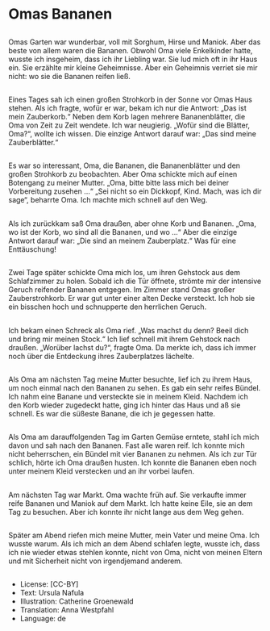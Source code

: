 # Omas Bananen

##
Omas Garten war wunderbar, voll mit Sorghum, Hirse und Maniok. Aber das beste von allem waren die Bananen. Obwohl Oma viele Enkelkinder hatte, wusste ich insgeheim, dass ich ihr Liebling war. Sie lud mich oft in ihr Haus ein. Sie erzählte mir kleine Geheimnisse. Aber ein Geheimnis verriet sie mir nicht: wo sie die Bananen reifen ließ.

##
Eines Tages sah ich einen großen Strohkorb in der Sonne vor Omas Haus stehen. Als ich fragte, wofür er war, bekam ich nur die Antwort: „Das ist mein Zauberkorb.“ Neben dem Korb lagen mehrere Bananenblätter, die Oma von Zeit zu Zeit wendete. Ich war neugierig. „Wofür sind die Blätter, Oma?“, wollte ich wissen. Die einzige Antwort darauf war: „Das sind meine Zauberblätter.“

##
Es war so interessant, Oma, die Bananen, die Bananenblätter und den großen Strohkorb zu beobachten. Aber Oma schickte mich auf einen Botengang zu meiner Mutter. „Oma, bitte bitte lass mich bei deiner Vorbereitung zusehen …“ „Sei nicht so ein Dickkopf, Kind. Mach, was ich dir sage“, beharrte Oma. Ich machte mich schnell auf den Weg.

##
Als ich zurückkam saß Oma draußen, aber ohne Korb und Bananen. „Oma, wo ist der Korb, wo sind all die Bananen, und wo …“ Aber die einzige Antwort darauf war: „Die sind an meinem Zauberplatz.“ Was für eine Enttäuschung!

##
Zwei Tage später schickte Oma mich los, um ihren Gehstock aus dem Schlafzimmer zu holen. Sobald ich die Tür öffnete, strömte mir der intensive Geruch reifender Bananen entgegen. Im Zimmer stand Omas großer Zauberstrohkorb. Er war gut unter einer alten Decke versteckt. Ich hob sie ein bisschen hoch und schnupperte den herrlichen Geruch.

##
Ich bekam einen Schreck als Oma rief. „Was machst du denn? Beeil dich und bring mir meinen Stock.“ Ich lief schnell mit ihrem Gehstock nach draußen. „Worüber lachst du?“, fragte Oma. Da merkte ich, dass ich immer noch über die Entdeckung ihres Zauberplatzes lächelte.

##
Als Oma am nächsten Tag meine Mutter besuchte, lief ich zu ihrem Haus, um noch einmal nach den Bananen zu sehen. Es gab ein sehr reifes Bündel. Ich nahm eine Banane und versteckte sie in meinem Kleid. Nachdem ich den Korb wieder zugedeckt hatte, ging ich hinter das Haus und aß sie schnell. Es war die süßeste Banane, die ich je gegessen hatte.

##
Als Oma am darauffolgenden Tag im Garten Gemüse erntete, stahl ich mich davon und sah nach den Bananen. Fast alle waren reif. Ich konnte mich nicht beherrschen, ein Bündel mit vier Bananen zu nehmen. Als ich zur Tür schlich, hörte ich Oma draußen husten. Ich konnte die Bananen eben noch unter meinem Kleid verstecken und an ihr vorbei laufen.

##
Am nächsten Tag war Markt. Oma wachte früh auf. Sie verkaufte immer reife Bananen und Maniok auf dem Markt. Ich hatte keine Eile, sie an dem Tag zu besuchen. Aber ich konnte ihr nicht lange aus dem Weg gehen.

##
Später am Abend riefen mich meine Mutter, mein Vater und meine Oma. Ich wusste warum. Als ich mich an dem Abend schlafen legte, wusste ich, dass ich nie wieder etwas stehlen konnte, nicht von Oma, nicht von meinen Eltern und mit Sicherheit nicht von irgendjemand anderem.

##
* License: [CC-BY]
* Text: Ursula Nafula
* Illustration: Catherine Groenewald
* Translation: Anna Westpfahl
* Language: de
